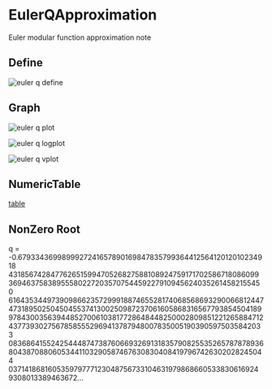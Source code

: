 # EulerQApproximation

Euler modular function approximation note

## Define

![euler q define](https://github.com/tk-yoshimura/EulerQApproximation/blob/main/figures/euler_q_define.svg)  

## Graph

![euler q plot](https://github.com/tk-yoshimura/EulerQApproximation/blob/main/figures/euler_q_plot.svg)  

![euler q logplot](https://github.com/tk-yoshimura/EulerQApproximation/blob/main/figures/euler_q_logplot.svg)  

![euler q vplot](https://github.com/tk-yoshimura/EulerQApproximation/blob/main/figures/euler_q_vplot.svg)  

## NumericTable

[table](https://github.com/tk-yoshimura/EulerQApproximation/tree/main/results/euler_q_n32.csv)  

## NonZero Root
q = -0.679334369989992724165789016984783579936441256412012010234918
       431856742847762651599470526827588108924759171702586718086099
       369463758389555802272035707544592279109456240352614582155450
       616435344973909866235729991887465528174068568693290066812447
       473189502504504553741300250987237061605868316567793854504189
       978430035639448527006103817728648448250002809851221265884712
       437739302756785855529694137879480078350051903905975035842033
       083686415524254448747387606693269131835790825535265787878936
       804387088060534411032905874676308304084197967426302028245044
       037141868160535979777123048756733104631979868660533830616924
       9308013389463672...